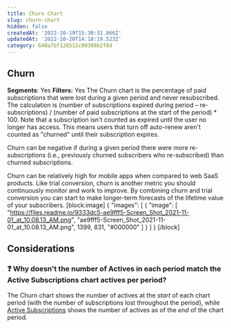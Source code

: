 ```yaml
---
title: Churn Chart
slug: churn-chart
hidden: false
createdAt: '2022-10-19T15:30:31.866Z'
updatedAt: '2022-10-20T14:18:19.523Z'
category: 640a7bf126512c00308b2f8d
---
```

## Churn
**Segments**: Yes
**Filters:** Yes
The Churn chart is the percentage of paid subscriptions that were lost during a given period and never resubscribed. The calculation is (number of subscriptions expired during period – re-subscriptions) / (number of paid subscriptions at the start of the period) * 100. Note that a subscription isn't counted as expired until the user no longer has access. This means users that turn off auto-renew aren't counted as "churned" until their subscription expires.

Churn can be negative if during a given period there were more re-subscriptions (i.e., previously churned subscribers who re-subscribed) than churned subscriptions.

Churn can be relatively high for mobile apps when compared to web SaaS products. Like trial conversion, churn is another metric you should continuously monitor and work to improve. By combining churn and trial conversion you can start to make longer-term forecasts of the lifetime value of your subscribers. 
[block:image]
{
  "images": [
    {
      "image": [
        "https://files.readme.io/9333dc5-ae9fff5-Screen_Shot_2021-11-01_at_10.08.13_AM.png",
        "ae9fff5-Screen_Shot_2021-11-01_at_10.08.13_AM.png",
        1399,
        831,
        "#000000"
      ]
    }
  ]
}
[/block]
## Considerations

### ❓ Why doesn't the number of Actives in each period match the Active Subscriptions chart actives per period?

The Churn chart shows the number of actives at the _start_ of each chart period (with the number of subscriptions lost throughout the period), while [Active Subscriptions](doc:active-subscriptions-chart) shows the number of actives as of the _end_ of the chart period.
